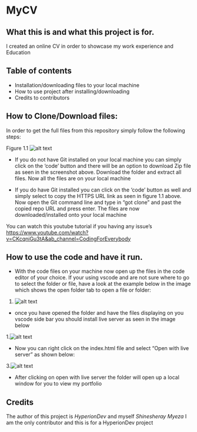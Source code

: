 # MyCV


## What this is and what this project is for.
I created an online CV in order to showcase my work experience and Education
 
## Table of contents
* Installation/downloading files to your local machine
* How to use project after installing/downloading
* Credits to contributors
 
## How to Clone/Download files:
In order to get the full files from this repository simply follow the following steps:

Figure 1.1 ![alt text](https://github.com/Shinesheray/HyprerionDev-Task-25/blob/main/Download_files.jpeg?raw=true)

* If you do not have Git installed on your local machine you can simply click on the ‘code’ button and there will be an option to download Zip file as seen in the screenshot above. Download the folder and extract all files. Now all the files are on your local machine


* If you do have Git installed you can click on the ‘code’ button as well and simply select to copy the HTTPS URL link as seen in figure 1.1 above. Now open the Git command  line and type in “got clone” and past the copied repo URL and press enter. The files are now downloaded/installed onto your local machine

You can watch this youtube tutorial if you having any issue’s https://www.youtube.com/watch?v=CKcqniGu3tA&ab_channel=CodingForEverybody 

## How to use the code and have it run.
* With the code files on your machine now open up the files in the code editor of your choice. If your using vscode and are not sure where to go to select the folder or file, have a look at the example below in the image which shows the open folder tab to open a file or folder:
1. ![alt text](https://github.com/Shinesheray/HyprerionDev-Task-25/blob/main/Open_files.jpeg?raw=true)
* once you have opened the folder and have the files displaying on you vscode side bar you should install live server as seen in the image below
 
1.![alt text](https://github.com/Shinesheray/HyprerionDev-Task-25/blob/main/live_server.jpeg?raw=true)

 
 
* Now you can right click on the index.html file and select “Open with live server” as shown below: 

3.![alt text](https://github.com/Shinesheray/HyprerionDev-Task-25/blob/main/Open_with.jpeg?raw=true)

* After clicking on open with live server the folder will open up a local window for you to view my portfolio
 
 
## Credits
The author of this project is *HyperionDev* and myself *Shinesheray Myeza*
I am the only contributor and this is for a HyperionDev project
